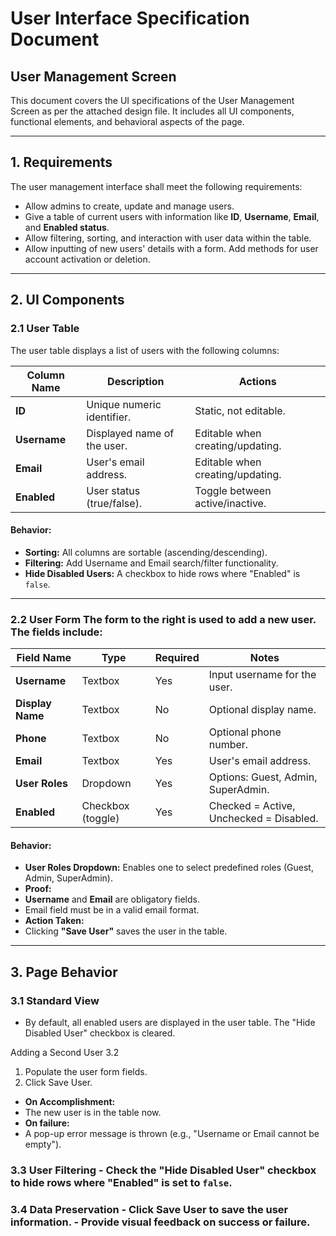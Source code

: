 # User Interface Specification Document  
## User Management Screen  

This document covers the UI specifications of the User Management Screen as per the attached design file. It includes all UI components, functional elements, and behavioral aspects of the page. 

---

## 1. Requirements
The user management interface shall meet the following requirements:

- Allow admins to create, update and manage users.
- Give a table of current users with information like **ID**, **Username**, **Email**, and **Enabled status**.
- Allow filtering, sorting, and interaction with user data within the table.
- Allow inputting of new users' details with a form. Add methods for user account activation or deletion.

---

## 2. UI Components  

### 2.1 User Table  
The user table displays a list of users with the following columns:  

| **Column Name**  | **Description**                  | **Actions**                    |
|------------------|----------------------------------|--------------------------------|
| **ID**           | Unique numeric identifier.       | Static, not editable.          |
| **Username**     | Displayed name of the user.      | Editable when creating/updating.|
| **Email**        | User's email address.            | Editable when creating/updating.|
| **Enabled**      | User status (true/false).        | Toggle between active/inactive.|

#### **Behavior:**
- **Sorting:** All columns are sortable (ascending/descending).
- **Filtering:** Add Username and Email search/filter functionality.
- **Hide Disabled Users:**
A checkbox to hide rows where "Enabled" is `false`.

---

### 2.2 User Form The form to the right is used to **add a new user**. The fields include:

| **Field Name**      | **Type**           | **Required** | **Notes**                    |
|----------------------|--------------------|--------------|------------------------------|
| **Username**         | Textbox            | Yes          | Input username for the user. |
| **Display Name**     | Textbox            | No           | Optional display name.       |
| **Phone**            | Textbox            | No           | Optional phone number.       |
| **Email**            | Textbox            | Yes          | User's email address.        |
| **User Roles**       | Dropdown           | Yes          | Options: Guest, Admin, SuperAdmin. |
| **Enabled**          | Checkbox (toggle)  | Yes          | Checked = Active, Unchecked = Disabled. |


#### **Behavior:**
- **User Roles Dropdown:** Enables one to select predefined roles (Guest, Admin, SuperAdmin).
- **Proof:**
- **Username** and **Email** are obligatory fields.
- Email field must be in a valid email format.
- **Action Taken:**
- Clicking **"Save User"** saves the user in the table.

---

## 3. Page Behavior

### 3.1 Standard View
- By default, all enabled users are displayed in the user table.
The "Hide Disabled User" checkbox is cleared.

Adding a Second User 3.2
1. Populate the user form fields.
2. Click Save User.
- **On Accomplishment:**
- The new user is in the table now.
- **On failure:**
- A pop-up error message is thrown (e.g., "Username or Email cannot be empty").

### 3.3 User Filtering - Check the **"Hide Disabled User"** checkbox to hide rows where "Enabled" is set to `false`.

### 3.4 Data Preservation - Click **Save User** to save the user information. - Provide visual feedback on success or failure.
